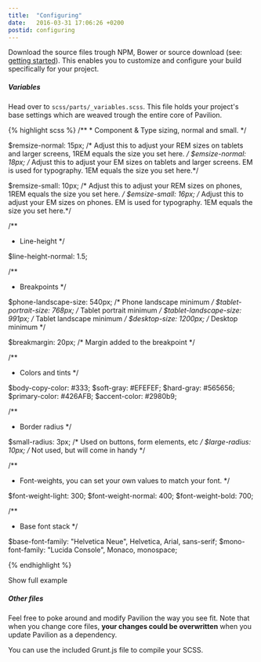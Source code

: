 ```yaml
---
title:  "Configuring"
date:   2016-03-31 17:06:26 +0200
postid: configuring
---
```


Download the source files trough NPM, Bower or source download (see: <a href="#gettingstarted" data-scroll>getting started</a>).
This enables you to customize and configure your build specifically for your project.

##### Variables
Head over to `scss/parts/_variables.scss`. This file holds your project's base settings which are weaved trough the entire core
of Pavilion. 

<div class="collapsor">
{% highlight scss %}
/**
  * Component & Type sizing, normal and small.
  */

$remsize-normal: 15px; /* Adjust this to adjust your REM sizes on tablets and larger screens, 1REM equals the size you set here. */
$emsize-normal: 18px;  /* Adjust this to adjust your EM sizes on tablets and larger screens. EM is used for typography. 1EM equals the size you set here.*/

$remsize-small: 10px; /* Adjust this to adjust your REM sizes on phones, 1REM equals the size you set here. */
$emsize-small: 16px;  /* Adjust this to adjust your EM sizes on phones. EM is used for typography. 1EM equals the size you set here.*/

/**
  * Line-height
  */

$line-height-normal: 1.5; 

/**
  * Breakpoints
  */

$phone-landscape-size: 540px;    /* Phone landscape minimum */
$tablet-portrait-size: 768px;    /* Tablet portrait minimum */
$tablet-landscape-size: 991px;   /* Tablet landscape minimum */
$desktop-size: 1200px;           /* Desktop minimum */

$breakmargin: 20px;              /* Margin added to the breakpoint */

/**
  * Colors and tints
  */

$body-copy-color: #333;
$soft-gray: #EFEFEF;
$hard-gray: #565656;
$primary-color: #426AFB;
$accent-color: #2980b9;

/**
  * Border radius
  */

$small-radius: 3px; /* Used on buttons, form elements, etc */
$large-radius: 10px; /* Not used, but will come in handy */

/**
  * Font-weights, you can set your own values to match your font.
  */

$font-weight-light: 300;
$font-weight-normal: 400;
$font-weight-bold: 700;

/**
  * Base font stack
  */

$base-font-family: "Helvetica Neue", Helvetica, Arial, sans-serif;
$mono-font-family: "Lucida Console", Monaco, monospace;

{% endhighlight %}
    <div class="uncollapse">
        Show full example
    </div>
</div>

##### Other files
Feel free to poke around and modify Pavilion the way you see fit. Note that when you change core files, **your changes could be overwritten** when you update Pavilion as a
dependency.

You can use the included Grunt.js file to compile your SCSS.